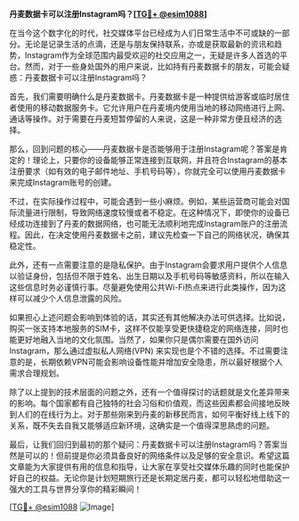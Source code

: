 **丹麦数据卡可以注册Instagram吗？[[TG💪+ @esim1088](https://t.me/s/esim1088)]**

在当今这个数字化的时代，社交媒体平台已经成为人们日常生活中不可或缺的一部分。无论是记录生活的点滴，还是与朋友保持联系，亦或是获取最新的资讯和趋势，Instagram作为全球范围内最受欢迎的社交应用之一，无疑是许多人首选的平台。然而，对于一些身处国外的用户来说，比如持有丹麦数据卡的朋友，可能会疑惑：丹麦数据卡可以注册Instagram吗？

首先，我们需要明确什么是丹麦数据卡。丹麦数据卡是一种提供给游客或临时居住者使用的移动数据服务卡。它允许用户在丹麦境内使用当地的移动网络进行上网、通话等操作。对于需要在丹麦短暂停留的人来说，这是一种非常方便且经济的选择。

那么，回到问题的核心——丹麦数据卡是否能够用于注册Instagram呢？答案是肯定的！理论上，只要你的设备能够正常连接到互联网，并且符合Instagram的基本注册要求（如有效的电子邮件地址、手机号码等），你就完全可以使用丹麦数据卡来完成Instagram账号的创建。

不过，在实际操作过程中，可能会遇到一些小麻烦。例如，某些运营商可能会对国际流量进行限制，导致网络速度较慢或者不稳定。在这种情况下，即使你的设备已经成功连接到了丹麦的数据网络，也可能无法顺利地完成Instagram账户的注册流程。因此，在决定使用丹麦数据卡之前，建议先检查一下自己的网络状况，确保其稳定性。

此外，还有一点需要注意的是隐私保护。由于Instagram会要求用户提供个人信息以验证身份，包括但不限于姓名、出生日期以及手机号码等敏感资料，所以在输入这些信息时务必谨慎行事。尽量避免使用公共Wi-Fi热点来进行此类操作，因为这样可以减少个人信息泄露的风险。

如果担心上述问题会影响到体验的话，其实还有其他解决办法可供选择。比如说，购买一张支持本地服务的SIM卡，这样不仅能享受更快捷稳定的网络连接，同时也能更好地融入当地的文化氛围。当然了，如果你只是偶尔需要在国外访问Instagram，那么通过虚拟私人网络(VPN) 来实现也是个不错的选择。不过需要注意的是，长期依赖VPN可能会影响设备性能并增加安全隐患，所以最好根据个人需求合理规划。

除了以上提到的技术层面的问题之外，还有一个值得探讨的话题就是文化差异带来的影响。每个国家都有自己独特的社会习俗和价值观，而这些因素都会间接地反映到人们的在线行为上。对于那些刚来到丹麦的新移民而言，如何平衡好线上线下的关系，既不失去自我又能够适应新环境，这确实是一个值得深思熟虑的问题。

最后，让我们回归到最初的那个疑问：丹麦数据卡可以注册Instagram吗？答案当然是可以的！但前提是你必须具备良好的网络条件以及足够的安全意识。希望这篇文章能为大家提供有用的信息和指导，让大家在享受社交媒体乐趣的同时也能保护好自己的权益。无论你是计划短期旅行还是长期定居丹麦，都可以轻松地借助这一强大的工具与世界分享你的精彩瞬间！

[[TG💪+ @esim1088](https://t.me/s/esim1088) ![Image](https://i.postimg.cc/4NQfJmqS/Snipaste-2025-05-13-00-14-12.png)]